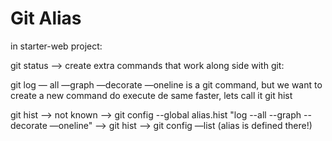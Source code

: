 # Git Alias

in starter-web project:

git status —&gt; create extra commands that work along side with git:

git log — all —graph —decorate —oneline is a git command, but we want to create a new command do execute de same faster, lets call it git hist

git hist —&gt; not known —&gt; git config --global alias.hist "log --all --graph --decorate —oneline" —&gt; git hist —&gt; git config —list \(alias is defined there!\)

